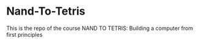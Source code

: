 # Nand-To-Tetris
This is the repo of the course NAND TO TETRIS: Building a computer from first principles
